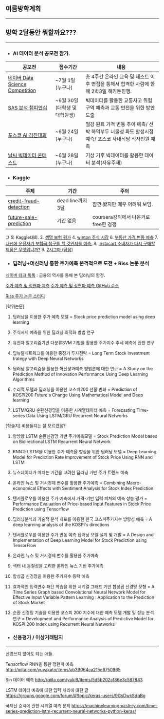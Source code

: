 ## 여름방학계획
---
## 방학 2달동안 뭐할까요???

---

- ### AI 데이터 분석 공모전 참가.

|공모전|접수기간|내용|
|---|---|---|
|[네이버 Data Science Competition](http://recruit.navercorp.com/naver/m/job/detail/developer?annoId=20001826&classId=&jobId=&entTypeCd=&searchTxt=)| ~7월 1일 (누구나)| 총 4주간 온라인 교육 및 테스트 이후 면접을 통해서 합격한 사람에 한해 2박3일 해커톤진행.
|[SAS 분석 챔피언십](https://www.sas-analytics.co.kr/about.asp#main)| ~6월 30일 (대학생 및 대학원생)| 빅데이터를 활용한 교통사고 위험 구역 예측과 교통 안전을 위한 방안 도출
|[포스코 AI 경진대회](http://posco-aichallenge.kr/intro.html)| ~6월 24일 (누구나)| 철강 원료 가격 변동 추이 예측/ 선박 하역부두 너울성 파도 발생시점 예측/ 포스코 사내식당 식사인원 예측
|[날씨 빅데이터 콘테스트](http://ie.snu.ac.kr/ko/board/7/2018-날씨-빅데이터-콘테스트)| ~6월 28일 (누구나)| 기상 기후 빅데이터를 활용한 데이터 분석(자유주제) 


- ### Kaggle

|주제|기간|주의|
|---|---|---|
|[credit-fraud-detection](https://www.kaggle.com/c/home-credit-default-risk)|dead line까지 3달|잠깐 봤지만 매우 어려워 보임.
|[future-sale-prediction](https://www.kaggle.com/c/competitive-data-science-predict-future-sales)|기간 없음|coursera강의에서 나온거로 free한 경쟁

그 외 Kaggle대회.
3. [생명 보험 평가](https://www.kaggle.com/c/prudential-life-insurance-assessment0)
4. [winton 주식 시장](https://www.kaggle.com/c/the-winton-stock-market-challenge)
6. [부동산 가격 변동 예측](https://www.kaggle.com/c/sberbank-russian-housing-market)
7. [내년에 운전자가 보험금 청구를 할 것인지를 예측.](https://www.kaggle.com/c/porto-seguro-safe-driver-prediction)
8. [Instacart 소비자가 다시 구매할 제품은 무엇입니까?](https://www.kaggle.com/c/instacart-market-basket-analysis)
9. [2시그마 (금융)](https://www.kaggle.com/c/two-sigma-financial-modeling/data)



- ### 딥러닝+머신러닝 통한 주가예측 본격적으로 도전 + Riss 논문 분석 

[네이버 테크 톡톡](https://tv.naver.com/v/2557902) : 금융의 역사를 통해 본 딥러닝의 함정.

[주가 예측 및 정현파 예측](http://www.jakob-aungiers.com/articles/a/LSTM-Neural-Network-for-Time-Series-Prediction)
[주가 예측 및 정현파 예측 GitHub 주소](https://github.com/jaungiers/LSTM-Neural-Network-for-Time-Series-Prediction)

[Riss 주가 논문 스터디](http://www.riss.kr.ssl.access.hanyang.ac.kr/search/Search.do?detailSearch=false&searchGubun=true&strQuery=%EB%94%A5%EB%9F%AC%EB%8B%9D&queryText=&exQuery=&colName=all&query=%EB%94%A5%EB%9F%AC%EB%8B%9D+%EC%A3%BC%EA%B0%80&x=0&y=0&keyword1=&op1=AND&keyword2=&op2=AND&keyword3=&keywordOption=0)

[학위논문]

1. 딥러닝을 이용한 주가 예측 모델 = Stock price prediction model using deep learning

2. 주식시세 예측을 위한 딥러닝 최적화 방법 연구  

3. 유전자 알고리즘기반 다분류SVM 기법을 활용한 주가지수 추세 예측에 관한 연구  

4. 딥뉴럴네트워크를 이용한 중장기 투자전략 = Long Term Stock Investment trategy with Deep Neural Networks

5. 딥러닝 알고리즘을 활용한 혁신성과예측 방법론에 대한 연구 = A Study on the Prediction Method of Innovation Performance Using Deep Learning Algorithms

6. 수리적 모델과 딥러닝을 이용한 코스피200 선물 변화 = Prediction of KOSPI200 Future's Change Using Mathematical Model and Deep learning

7. LSTM/GRU 순환신경망을 이용한 시계열데이터 예측 = Forecasting Time-series Data Using LSTM/GRU Recurrent Neural Networks


[학술지] 비용들지는 잘 모르겠음?!

1. 양방향 LSTM 순환신경망 기반 주가예측모델 = Stock Prediction Model based on Bidirectional LSTM Recurrent Neural Network

2. RNN과 LSTM을 이용한 주가 예측율 향상을 위한 딥러닝 모델 = Deep Learning Model for Prediction Rate Improvement of Stock Price Using RNN and LSTM

3. 뉴스데이터가 미치는 기간을 고려한 딥러닝 기반 주가 트렌드 예측

4. 온라인 뉴스 및 거시경제 변수를 활용한 주가예측 = Combining Macro-economical Effects with Sentiment Analysis for Stock Index Prediction

5. 텐서플로우를 이용한 주가 예측에서 가격-기반 입력 피쳐의 예측 성능 평가 = Performance Evaluation of Price-based Input Features in Stock Price Prediction using Tensorflow

6. 딥러닝분석과 기술적 분석 지표를 이용한 한국 코스피주가지수 방향성 예측 = A deep learning analysis of the KOSPI`s directions

7. 텐서플로우를 이용한 주가 변동 예측 딥러닝 모델 설계 및 개발 = A Design and Implementation of Deep Learning Model for Stock Prediction using TensorFlow

8. 온라인 뉴스 및 거시경제 변수를 활용한 주가예측

9. 섹터 내 동질성을 고려한 온라인 뉴스 기반 주가예측

10. 합성곱 신경망을 이용한 주가지수 등락 예측

11. 효과적인 입력변수 패턴 학습을 위한 시계열 그래프 기반 합성곱 신경망 모형 = A Time Series Graph based Convolutional Neural Network Model for Effective Input Variable Pattern Learning : Application to the Prediction of Stock Market

12. 순환 신경망 기술을 이용한 코스피 200 지수에 대한 예측 모델 개발 및 성능 분석 연구 = Development and Performance Analysis of Predictive Model for KOSPI 200 Index using Recurrent Neural Networks



- ### 신용평가 / 이상거래탐지

---
신경쓰지 않아도 되는 애들.

Tensorflow RNN을 통한 정현파 예측
http://qiita.com/yuyakato/items/ab38064ca215e8750865

Sin 데이터 예측
http://qiita.com/yukiB/items/5d5b202af86e3c587843

LSTM 데이터 예측에 대한 입력 처리에 대한 글
https://groups.google.com/forum/#!topic/keras-users/9GsDwkSdqBg

국제선 승객에 관한 시계열 예측 문제
https://machinelearningmastery.com/time-series-prediction-lstm-recurrent-neural-networks-python-keras/